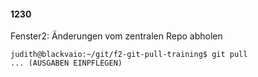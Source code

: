 #### 1230

Fenster2: Änderungen vom zentralen Repo abholen

```
judith@blackvaio:~/git/f2-git-pull-training$ git pull
... (AUSGABEN EINPFLEGEN)
```
